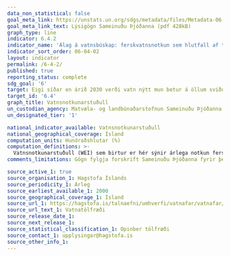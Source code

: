 ```yaml
---
data_non_statistical: false
goal_meta_link: https://unstats.un.org/sdgs/metadata/files/Metadata-06-04-02.pdf
goal_meta_link_text: Lýsigögn Sameinuðu Þjóðanna (pdf 428kB)
graph_type: line
indicator: 6.4.2
indicator_name: 'Álag á vatnsbúskap: ferskvatnsnotkun sem hlutfall af tiltækum ferskvatnsauðlindum.'
indicator_sort_order: 06-04-02
layout: indicator
permalink: /6-4-2/
published: true
reporting_status: complete
sdg_goal: '6'
target: Eigi síðar en árið 2030 verði vatn nýtt mun betur á öllum sviðum. Sjálfbær vatnsnotkun verði tryggð í því skyni að koma í veg fyrir vatnsskort. Jafnframt verði dregið verulega úr fjölda þeirra sem þjást af vatnsskorti.
target_id: '6.4'
graph_title: Vatnsnotkunarstuðull
un_custodian_agency: Matvæla- og landbúnaðarstofnun Sameinuðu Þjóðanna (FAO)
un_designated_tier: '1'

national_indicator_available: Vatnsnotkunarstuðull
national_geographical_coverage: Ísland
computation_units: Hundraðshlutar (%)
computation_definitions: >-
  Vatnsnotkunarstuðull (WEI) sem birtur er hér sýnir árlega notkun ferskvatns á Íslandi sem hlutfall af langtímameðaltali endurnýjanlegra vatnsauðlinda. Hér telst með hverskyns notkun á ferskvatni að undanskilinni notkun í vatnsaflsvirkjunum.
comments_limitations: Gögn fylgja forskrift Sameinuðu Þjóðanna fyrir þennan mælikvarða. Þessi mælikvarði var fundinn í samstarfi við sérfræðinga á þessu sviði.

source_active_1: true
source_organisation_1: Hagstofa Íslands
source_periodicity_1: Árleg
source_earliest_available_1: 2000
source_geographical_coverage_1: Ísland
source_url_1: https://hagstofa.is/talnaefni/umhverfi/vatnafar/vatnafar/
source_url_text_1: Vatnatölfræði
source_release_date_1:
source_next_release_1:
source_statistical_classification_1: Opinber tölfræði
source_contact_1: upplysingar@hagstofa.is
source_other_info_1:
---
```

